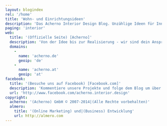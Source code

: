 ```yaml
---
layout: blogindex
rel: '/home'
title: 'Wohn- und Einrichtungsideen'
description: 'Das Acherno Interior Design Blog. Unzählige Ideen für Inneneinrichtung, Wohndesign und intereresante Raumlösungen.'
paging: 'interior'
web:
  title: '(Offizielle Seite) [Acherno]'
  description: 'Von der Idee bis zur Realisierung - wir sind dein Ansprechpartner für alle Fragen rund um Interior Design.'
  domains: 
    - 
      name: 'acherno.de'
      geoip: 'de'
    - 
      name: 'acherno.at'
      geoip: 'at'
facebook:
  title: '(Besuche uns auf Facebook) [Facebook.com]'
  description: 'Kommentiere unsere Projekte und folge dem Blog um über das Neueste informiert zu sein.'
  url: 'http://www.facebook.com/acherno.interior.design'
copyright:
  acherno: '(Acherno) GmbH © 2007-2014|(Alle Rechte vorbehalten)'
  almero: 
    title: '(Online Marketing) und|(Business) Entwicklung'
    url: http://almero.com
---
```

